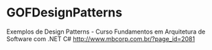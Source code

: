 GOFDesignPatterns
=================

Exemplos de Design Patterns - Curso Fundamentos em Arquitetura de Software com .NET C#
http://www.mbcorp.com.br/?page_id=2081


